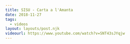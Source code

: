 ```yaml
---
title: SISU - Carta a l'Amanta
date: 2018-11-27
tags:
  - videos
layout: layouts/post.njk
videourl: https://www.youtube.com/watch?v=SNT43sJYqjw
---
```

